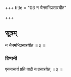 +++
title = "03 न चैनमभिप्रसारयीत"

+++
## सूत्रम्
न चैनमभिप्रसारयीत ॥ ३ ॥
### टिप्पनी
एनमाचार्यं प्रति पादौ न प्रसारयेत् ॥ ३ ॥
